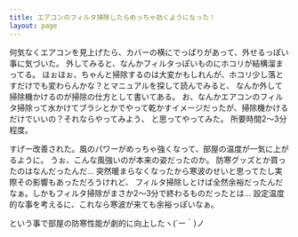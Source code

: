 ```yaml
---
title: エアコンのフィルタ掃除したらめっちゃ効くようになった！
layout: page
---
```

何気なくエアコンを見上げたら、カバーの横にでっぱりがあって、外せるっぽい事に気づいた。
外してみると、なんかフィルタっぽいものにホコリが結構溜まってる。
ほぉほぉ、ちゃんと掃除するのは大変かもしれんが、ホコリ少し落とすだけでも変わらんかな？とマニュアルを探して読んでみると、
なんか外して掃除機かけるのが掃除の仕方として書いてある。
お、なんかエアコンのフィルタ掃除って水かけてブラシとかでやって乾かすイメージだったが、掃除機かけるだけでいいの？それならやってみよう、
と思ってやってみた。
所要時間2〜3分程度。

すげー改善された。風のパワーがめっちゃ強くなって、部屋の温度が一気に上がるように。
うぉ、こんな風強いのが本来の姿だったのか。
防寒グッズとか買ったのはなんだったんだ…
突然暖まらなくなったから寒波のせいと思ってたし実際その影響もあっただろうけれど、
フィルタ掃除しとけば全然余裕だったんだなぁ。しかもフィルタ掃除がまさか2〜3分で終わるものだったとは…
設定温度的な事を考えるに、これなら寒波が来ても余裕っぽいなぁ。

という事で部屋の防寒性能が劇的に向上したヽ(´ー｀)ノ